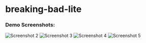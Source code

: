 # breaking-bad-lite
### Demo Screenshots:
![Screenshot 2](https://imgur.com/a/kqTriwr)
![Screenshot 3](./preview/118242294_10223436772457693_5276199211912480671_o.PNG)
![Screenshot 4](./preview/118472417_10223436772857703_240004400121541802_o.PNG)
![Screenshot 5](./preview/118269746_10223436773097709_3071547768266255787_o.PNG)
